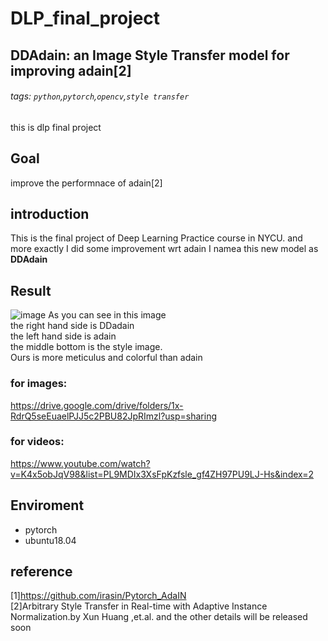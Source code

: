 # DLP_final_project
## DDAdain: an Image Style Transfer model for improving adain[2] 
###### tags: `python`,`pytorch`,`opencv`,`style transfer`
this is dlp final project
## Goal
improve the performnace of adain[2]
## introduction
This is the final project of Deep Learning Practice course in NYCU.
and more exactly
I did some improvement wrt adain
I namea this new model as **DDAdain**

## Result
![image](https://user-images.githubusercontent.com/65237732/149654860-73170d9c-54bc-4996-b011-bccb32ce5073.png)
As you can see in this image\
the right hand side is DDadain\
the left hand side is adain\
the middle bottom is the style image.\
Ours is more meticulus and colorful than adain

### for images:
https://drive.google.com/drive/folders/1x-RdrQ5seEuaelPJJ5c2PBU82JpRImzl?usp=sharing

### for videos:
https://www.youtube.com/watch?v=K4x5obJqV98&list=PL9MDIx3XsFpKzfsle_gf4ZH97PU9LJ-Hs&index=2
## Enviroment
- pytorch
- ubuntu18.04

## reference
[1]https://github.com/irasin/Pytorch_AdaIN</br>
[2]Arbitrary Style Transfer in Real-time with Adaptive Instance Normalization.by Xun Huang ,et.al.
and the other details will be released soon
